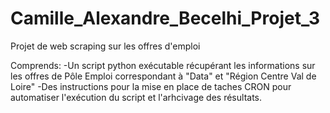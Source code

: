 # Camille_Alexandre_Becelhi_Projet_3

Projet de web scraping sur les offres d'emploi

Comprends: 
-Un script python exécutable récupérant les informations sur les offres de Pôle Emploi correspondant à "Data" et "Région Centre Val de Loire"
-Des instructions pour la mise en place de taches CRON pour automatiser l'exécution du script et l'arhcivage des résultats.
